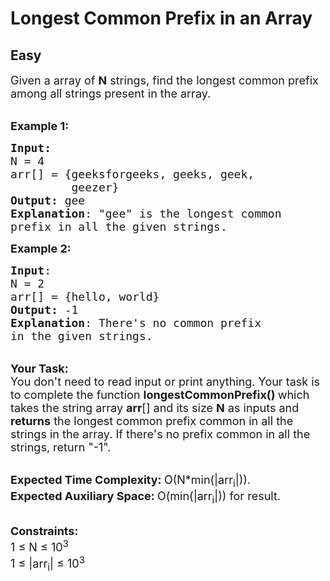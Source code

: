 # Longest Common Prefix in an Array
## Easy
<div class="problems_problem_content__Xm_eO"><p><span style="font-size: 18px;">Given a array of <strong>N</strong> strings, find the longest common prefix among all strings present in the array.</span></p>
<p><br><span style="font-size: 18px;"><strong>Example 1:</strong></span></p>
<pre style="position: relative;"><span style="font-size: 18px;"><strong>Input:</strong>
N = 4
arr[] = {geeksforgeeks, geeks, geek,
&nbsp;        geezer}
<strong>Output:</strong> gee
<strong>Explanation</strong>: "gee" is the longest common
prefix in all the given strings.</span>
<div class="open_grepper_editor" title="Edit &amp; Save To Grepper"></div></pre>
<p><span style="font-size: 18px;"><strong>Example 2:</strong></span></p>
<pre style="position: relative;"><span style="font-size: 18px;"><strong>Input</strong>: 
N = 2
arr[] = {hello, world}
<strong>Output:</strong> -1
<strong>Explanation</strong>: There's no common prefix
in the given strings.</span>
<div class="open_grepper_editor" title="Edit &amp; Save To Grepper"></div></pre>
<p><br><span style="font-size: 18px;"><strong>Your Task:</strong><br>You don't need to read input or print anything. Your task is to complete the function&nbsp;<strong>longestCommonPrefix()&nbsp;</strong>which takes the string array <strong>arr</strong>[] and its size <strong>N</strong> as inputs and <strong>returns</strong> the longest common prefix common in all the strings in the array. If there's no prefix common in all the strings, return "-1".</span></p>
<p><br><span style="font-size: 18px;"><strong>Expected Time Complexity:&nbsp;</strong>O(N*min(|arr<sub>i</sub>|)).<br><strong>Expected Auxiliary Space:&nbsp;</strong>O(min(|arr<sub>i</sub>|)) for result.</span></p>
<p><br><span style="font-size: 18px;"><strong>Constraints:</strong><br>1 ≤ N ≤ 10<sup>3</sup><br>1 ≤ |arr<sub>i</sub>| ≤ 10<sup>3</sup></span></p></div>